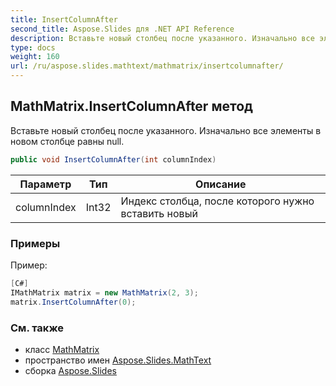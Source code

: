 ```yaml
---
title: InsertColumnAfter
second_title: Aspose.Slides для .NET API Reference
description: Вставьте новый столбец после указанного. Изначально все элементы в новом столбце равны null.
type: docs
weight: 160
url: /ru/aspose.slides.mathtext/mathmatrix/insertcolumnafter/
---
```


## MathMatrix.InsertColumnAfter метод

Вставьте новый столбец после указанного. Изначально все элементы в новом столбце равны null.

```csharp
public void InsertColumnAfter(int columnIndex)
```

| Параметр | Тип | Описание |
| --- | --- | --- |
| columnIndex | Int32 | Индекс столбца, после которого нужно вставить новый |

### Примеры

Пример:

```csharp
[C#]
IMathMatrix matrix = new MathMatrix(2, 3);
matrix.InsertColumnAfter(0);
```

### См. также

* класс [MathMatrix](../../mathmatrix)
* пространство имен [Aspose.Slides.MathText](../../mathmatrix)
* сборка [Aspose.Slides](../../../)

<!-- DO NOT EDIT: сгенерировано xmldocmd для Aspose.Slides.dll -->